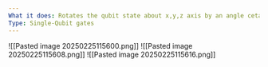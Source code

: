 ```yaml
---
What it does: Rotates the qubit state about x,y,z axis by an angle ceta
Type: Single-Qubit gates
---
```

![[Pasted image 20250225115600.png]]
![[Pasted image 20250225115608.png]]
![[Pasted image 20250225115616.png]]
